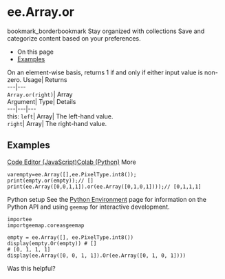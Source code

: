  
#  ee.Array.or 
bookmark_borderbookmark Stay organized with collections  Save and categorize content based on your preferences.
  * On this page
  * [Examples](https://developers.google.com/earth-engine/apidocs/ee-array-or#examples)


On an element-wise basis, returns 1 if and only if either input value is non-zero. 
Usage| Returns  
---|---  
`Array.or(right)`| Array  
Argument| Type| Details  
---|---|---  
this: `left`| Array| The left-hand value.  
`right`| Array| The right-hand value.  
## Examples
[Code Editor (JavaScript)](https://developers.google.com/earth-engine/apidocs/ee-array-or#code-editor-javascript-sample)[Colab (Python)](https://developers.google.com/earth-engine/apidocs/ee-array-or#colab-python-sample) More
```
varempty=ee.Array([],ee.PixelType.int8());
print(empty.or(empty));// []
print(ee.Array([0,0,1,1]).or(ee.Array([0,1,0,1])));// [0,1,1,1]
```
Python setup
See the [ Python Environment](https://developers.google.com/earth-engine/guides/python_install) page for information on the Python API and using `geemap` for interactive development.
```
importee
importgeemap.coreasgeemap
```
```
empty = ee.Array([], ee.PixelType.int8())
display(empty.Or(empty)) # []
# [0, 1, 1, 1]
display(ee.Array([0, 0, 1, 1]).Or(ee.Array([0, 1, 0, 1])))
```

Was this helpful?
